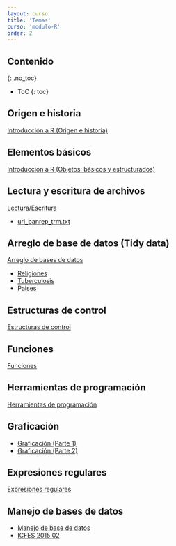 ```yaml
---
layout: curso
title: 'Temas'
curso: 'modulo-R'
order: 2
---
```





## Contenido
{: .no_toc}

* ToC
{: toc}

## Origen e historia
   [Introducción a R (Origen e historia)](./slides/01_Intro_1.html)

## Elementos básicos
   [Introducción a R (Objetos: básicos y estructurados)](./slides/01_Intro_2.html)

## Lectura y escritura de archivos
   [Lectura/Escritura](./slides/02_Lectura_Escritura.html)

   - [url_banrep_trm.txt](./slides/url_banrep_trm.txt)

## Arreglo de base de datos (Tidy data)
   [Arreglo de bases de datos](./slides/03_Arreglo_Base_Datos.html)

   - [Religiones](./slides/religions.csv)
   - [Tuberculosis](./slides/tb.csv)
   - [Paises](./slides/paises.csv)

## Estructuras de control
   [Estructuras de control](./slides/04_Estructuras_de_control.html)

## Funciones
   [Funciones](./slides/05_Funciones.html)

## Herramientas de programación
   [Herramientas de programación](./slides/07-Herramientas-programacion.html)

## Graficación
   - [Graficación (Parte 1)](./slides/09_Graficacion_I.html)
   - [Graficación (Parte 2)](./slides/10_Graficacion_II.html)

## Expresiones regulares
   [Expresiones regulares](./slides/11_Expresiones_Regulares.html)

## Manejo de bases de datos
   - [Manejo de base de datos](./slides/12_Manejo_bases_de_datos.html)
   - [ICFES 2015 02](./dbs/20152.xls)
